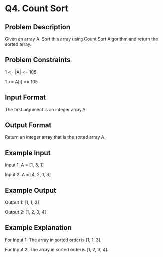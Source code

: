 # Q4. Count Sort
## Problem Description
Given an array A. Sort this array using Count Sort Algorithm and return the sorted array.

## Problem Constraints
1 <= |A| <= 105

1 <= A[i] <= 105

## Input Format
The first argument is an integer array A.

## Output Format
Return an integer array that is the sorted array A.

## Example Input
Input 1:
A = [1, 3, 1]

Input 2:
A = [4, 2, 1, 3]

## Example Output
Output 1:
[1, 1, 3]

Output 2:
[1, 2, 3, 4]

## Example Explanation
For Input 1:
The array in sorted order is [1, 1, 3].

For Input 2:
The array in sorted order is [1, 2, 3, 4].
